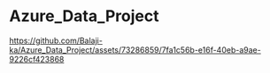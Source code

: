 # Azure_Data_Project

https://github.com/Balaji-ka/Azure_Data_Project/assets/73286859/7fa1c56b-e16f-40eb-a9ae-9226cf423868
